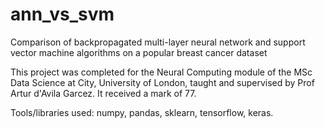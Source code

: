 # ann_vs_svm
Comparison of backpropagated multi-layer neural network and support vector machine algorithms on a popular breast cancer dataset

This project was completed for the Neural Computing module of the MSc Data Science at City, University of London, taught and supervised by Prof Artur d'Avila Garcez. It received a mark of 77.

Tools/libraries used: numpy, pandas, sklearn, tensorflow, keras.
